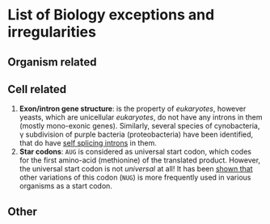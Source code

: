 # List of Biology exceptions and irregularities

## Organism related

## Cell related

1. **Exon/intron gene structure**: is the property of _eukaryotes_, however yeasts, which are unicellular _eukaryotes_, do not have any introns in them (mostly mono-exonic genes). Similarly, several species of cynobacteria, &#947; subdivision of purple bacteria (proteobacteria) have been identified, that do have [self splicing introns](https://www.nature.com/articles/364358a0) in them.
2. **Star codons**: `AUG` is considered as universal start codon, which codes for the first amino-acid (methionine) of the translated product. However, the universal start codon is not _universal_ at all! It has been [shown that](https://www.nature.com/articles/s41598-017-12619-6) other variations of this codon (`NUG`) is more frequently used in various organisms as a start codon.

## Other
